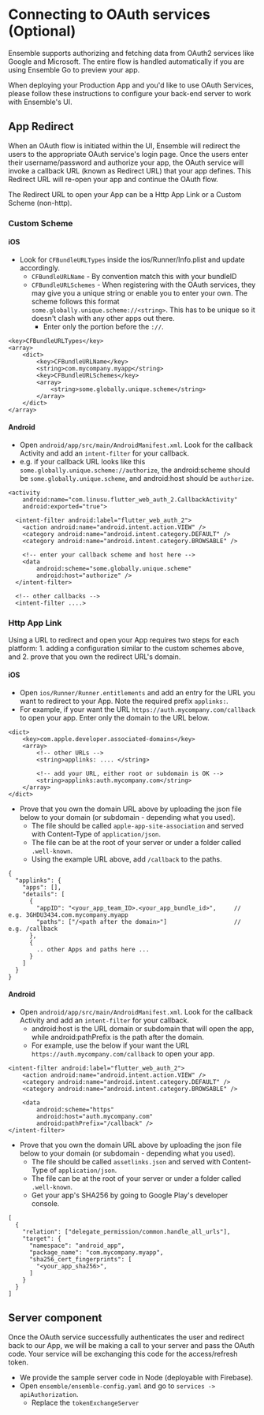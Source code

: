 # Connecting to OAuth services (Optional)

Ensemble supports authorizing and fetching data from OAuth2 services like Google and Microsoft. The entire flow is handled automatically if you are using Ensemble Go to preview your app. 

When deploying your Production App and you'd like to use OAuth Services, please follow these instructions to configure your back-end server to work with Ensemble's UI.

## App Redirect
When an OAuth flow is initiated within the UI, Ensemble will redirect the users to the appropriate OAuth service's login page. Once the users enter their username/password and authorize your app, the OAuth service will invoke a callback URL (known as Redirect URL) that your app defines. This Redirect URL will re-open your app and continue the OAuth flow.

The Redirect URL to open your App can be a Http App Link or a Custom Scheme (non-http).

### Custom Scheme
#### iOS
- Look for `CFBundleURLTypes` inside the ios/Runner/Info.plist and update accordingly.
  - `CFBundleURLName` - By convention match this with your bundleID
  - `CFBundleURLSchemes` - When registering with the OAuth services, they may give you a unique string or enable you to enter your own. The scheme follows this format `some.globally.unique.scheme://<string>`. This has to be unique so it doesn't clash with any other apps out there.
    - Enter only the portion before the `://`.
```
<key>CFBundleURLTypes</key>
<array>
    <dict>
        <key>CFBundleURLName</key>
        <string>com.mycompany.myapp</string>
        <key>CFBundleURLSchemes</key>
        <array>
            <string>some.globally.unique.scheme</string>
        </array>
    </dict>
</array>
```

#### Android
- Open `android/app/src/main/AndroidManifest.xml`. Look for the callback Activity and add an `intent-filter` for your callback.
- e.g. if your callback URL looks like this `some.globally.unique.scheme://authorize`, the android:scheme should be `some.globally.unique.scheme`, and android:host should be `authorize`.
```
<activity
    android:name="com.linusu.flutter_web_auth_2.CallbackActivity"
    android:exported="true">

  <intent-filter android:label="flutter_web_auth_2">
    <action android:name="android.intent.action.VIEW" />
    <category android:name="android.intent.category.DEFAULT" />
    <category android:name="android.intent.category.BROWSABLE" />

    <!-- enter your callback scheme and host here -->
    <data
        android:scheme="some.globally.unique.scheme"
        android:host="authorize" />
  </intent-filter>
  
  <!-- other callbacks -->
  <intent-filter ....>
```


### Http App Link
Using a URL to redirect and open your App requires two steps for each platform: 1. adding a configuration similar to the custom schemes above, and 2. prove that you own the redirect URL's domain.  
#### iOS
- Open `ios/Runner/Runner.entitlements` and add an entry for the URL you want to redirect to your App. Note the required prefix `applinks:`.
- For example, if your want the URL `https://auth.mycompany.com/callback` to open your app. Enter only the domain to the URL below. 
```
<dict>
	<key>com.apple.developer.associated-domains</key>
	<array>
        <!-- other URLs -->
	    <string>applinks: .... </string>
	
	    <!-- add your URL, either root or subdomain is OK -->
		<string>applinks:auth.mycompany.com</string>
	</array>
</dict>
```

- Prove that you own the domain URL above by uploading the json file below to your domain (or subdomain - depending what you used).
  - The file should be called `apple-app-site-association` and served with Content-Type of `application/json`.
  - The file can be at the root of your server or under a folder called `.well-known`.
  - Using the example URL above, add `/callback` to the paths.
```
{
  "applinks": {
    "apps": [],
    "details": [
      {
        "appID": "<your_app_team_ID>.<your_app_bundle_id>",     // e.g. 3GHDU3434.com.mycompany.myapp
        "paths": ["/<path after the domain>"]                   // e.g. /callback
      },
      {
        .. other Apps and paths here ...
      }
    ]
  }
}
```

#### Android
- Open `android/app/src/main/AndroidManifest.xml`. Look for the callback Activity and add an `intent-filter` for your callback.
  - android:host is the URL domain or subdomain that will open the app, while android:pathPrefix is the path after the domain.
  - For example, use the below if your want the URL `https://auth.mycompany.com/callback` to open your app. 
```
<intent-filter android:label="flutter_web_auth_2">
    <action android:name="android.intent.action.VIEW" />
    <category android:name="android.intent.category.DEFAULT" />
    <category android:name="android.intent.category.BROWSABLE" />

    <data
        android:scheme="https"
        android:host="auth.mycompany.com"
        android:pathPrefix="/callback" />
</intent-filter>
```
- Prove that you own the domain URL above by uploading the json file below to your domain (or subdomain - depending what you used).
    - The file should be called `assetlinks.json` and served with Content-Type of `application/json`.
    - The file can be at the root of your server or under a folder called `.well-known`.
    - Get your app's SHA256 by going to Google Play's developer console. 
```
[
  {
    "relation": ["delegate_permission/common.handle_all_urls"],
    "target": {
      "namespace": "android_app",
      "package_name": "com.mycompany.myapp",
      "sha256_cert_fingerprints": [
        "<your_app_sha256>",
      ]
    }
  }
]
```

## Server component
Once the OAuth service successfully authenticates the user and redirect back to our App, we will be making a call to your server and pass the OAuth code. Your service will be exchanging this code for the access/refresh token.
- We provide the sample server code in Node (deployable with Firebase).
- Open `ensemble/ensemble-config.yaml` and go to `services -> apiAuthorization`.
  - Replace the `tokenExchangeServer` 